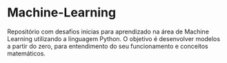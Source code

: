 # Machine-Learning
Repositório com desafios inicias para aprendizado na área de Machine Learning utilizando a linguagem Python. O objetivo é desenvolver modelos a partir do zero, para entendimento do seu funcionamento e conceitos matemáticos.
